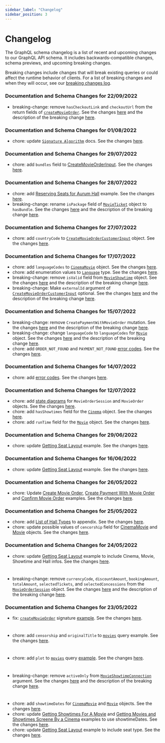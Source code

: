 ```yaml
---
sidebar_label: "Changelog"
sidebar_position: 3
---
```


# Changelog

The GraphQL schema changelog is a list of recent and upcoming changes to our GraphQL API schema. It includes backwards-compatible changes, schema previews, and upcoming breaking changes.

Breaking changes include changes that will break existing queries or could affect the runtime behavior of clients. For a list of breaking changes and when they will occur, see our [breaking changes log](/docs/overview/breaking_changes).

### Documentation and Schema Changes for 22/09/2022
- breaking-change: remove `hasCheckoutLink` and `checkoutUrl` from the return fields of [`createMovieOrder`](/docs/graphql/mutations#createmovieorder). See the changes [here](https://github.com/wetix/openapi-doc/commit/34ce0c2393db1e1bbb3f28960fae43de2b7fdae4) and the description of the breaking change [here](/docs/overview/breaking_changes#breaking-changes-for-22092022).

### Documentation and Schema Changes for 01/08/2022
- chore: update [`Signature Algorithm`](/docs/security/signature) docs. See the changes [here](https://github.com/wetix/openapi-doc/commit/b1727ac80b42ef4b2acf2b55d06e062d088751a2).

### Documentation and Schema Changes for 29/07/2022
- chore: add  `bundles` field to [CreateMovieOrderInput](/docs/graphql/input_objects#createmovieorderinput). See the changes [here](https://github.com/wetix/openapi-doc/commit/64cb4012bcb21dc2bca4094f3009febf0bfff43f).
### Documentation and Schema Changes for 28/07/2022
- chore: add [Reserving Seats for Aurum Hall](/docs/appendix/example#reserving-seats-for-aurum-hall) example. See the changes [here](https://github.com/wetix/openapi-doc/commit/a23c27e0cc7563f6b6f802280160259323fe5792).
- breaking-change: rename `isPackage` field of [`MovieTicket`](/docs/graphql/objects#movieticket) object to `hasBundle`. See the changes [here](https://github.com/wetix/openapi-doc/commit/c73d3d8160eeb1177fa4c55d76bd07d5a5ee758b) and the description of the breaking change [here](/docs/overview/breaking_changes#breaking-changes-for-28072022).
### Documentation and Schema Changes for 27/07/2022
- chore: add `countryCode` to [`CreateMovieOrderCustomerInput`](/docs/graphql/input_objects#createmovieordercustomerinput) object. See the changes [here](https://github.com/wetix/openapi-doc/commit/1daa697aea810f8d34bd234c54b672d0f7095b44).
### Documentation and Schema Changes for 17/07/2022
- chore: add `languageCodes` to [`CinemaMovie`](/docs/graphql/objects#cinemamovie) object. See the changes [here](https://github.com/wetix/openapi-doc/commit/5b84deba83bd1e9675da5bbb3d93c65a1bbbefdf).
- chore: add enumeration values to [`Language`](/docs/graphql/scalars#language) type. See the changes [here](https://github.com/wetix/openapi-doc/commit/d3ac68ec90453a749fe85da07f8daccc926c5256).
- breaking-change: remove `isValid` field from [`MovieShowtime`](/docs/graphql/objects#movieshowtime) object. See the changes [here](https://github.com/wetix/openapi-doc/commit/116f9e7ee618e383cb5063199be1071a50c54558) and the description of the breaking change [here](/docs/overview/breaking_changes#breaking-changes-for-17072022).
- breaking-change: Make `externalId` argument of [`CreateMovieOrderCustomerInput`](/docs/graphql/input_objects#createmovieordercustomerinput) optional. See the changes [here](https://github.com/wetix/openapi-doc/commit/7c2fbb7dc435d615e11042eeb197c93edb0eab30) and the description of the breaking change [here](/docs/overview/breaking_changes#breaking-changes-for-17072022).
### Documentation and Schema Changes for 15/07/2022
- breaking-change: remove `CreatePaymentWithMovieOrder` mutation. See the changes [here](https://github.com/wetix/openapi-doc/commit/260818c46b99980ce9e0ca481e2aa7ef36aad47b) and the description of the breaking change [here](/docs/overview/breaking_changes#breaking-changes-for-15072022).
- breaking-change: change `languageCode` to `languageCodes` for [`Movie`](/docs/graphql/objects#movie) object. See the changes [here](https://github.com/wetix/openapi-doc/commit/214abeb601702f1af7f18086618689e838b99955) and the description of the breaking change [here](/docs/overview/breaking_changes#breaking-changes-for-15072022).
- chore: add `ORDER_NOT_FOUND` and `PAYMENT_NOT_FOUND` [error codes](/docs/appendix/error_codes). See the changes [here](https://github.com/wetix/openapi-doc/commit/22d74bc3e1d111b92131cf068ee78eb984d07c5e).
### Documentation and Schema Changes for 14/07/2022
- chore: add [error codes](/docs/appendix/error_codes). See the changes [here](https://github.com/wetix/openapi-doc/commit/e59083a95f8f7fd1204f6d22ad2d2060aa9d5c1c).

### Documentation and Schema Changes for 12/07/2022
- chore: add [state diagrams](/docs/appendix/flow#state-diagrams) for `MovieOrderSession` and `MovieOrder` objects. See the changes [here](https://github.com/wetix/openapi-doc/commit/1275292de081871a476c5d0ae146704c15e21fd0).
- chore: add `hasShowtimes` field for the [`Cinema`](/docs/graphql/objects#cinema) object. See the changes [here](https://github.com/wetix/openapi-doc/commit/e146770373ff4361217bd1fed734d247374e835a).
- chore: add `runTime` field for the [`Movie`](/docs/graphql/objects#movie) object. See the changes [here](https://github.com/wetix/openapi-doc/commit/b8bef2854483a0a7cd1413e9b3d9311957c4b51a).
  

### Documentation and Schema Changes for 29/06/2022
- chore: update [Getting Seat Layout](/docs/appendix/example#creating-movieordersession-to-get-seat-layout) example. See the changes [here](https://github.com/wetix/openapi-doc/commit/b554693c35040745b15fb2ba97d9963584986bb2).

### Documentation and Schema Changes for 16/06/2022
- chore: update [Getting Seat Layout](/docs/appendix/example#creating-movieordersession-to-get-seat-layout) example. See the changes [here](https://github.com/wetix/openapi-doc/commit/0e97fe50645268147ed1b2f9b933096ef3428abb).

### Documentation and Schema Changes for 26/05/2022
- chore: Update [Create Movie Order](/docs/appendix/example#create-movie-order), [Create Payment With Movie Order](/docs/appendix/example#create-payment-with-movie-order) and [Confirm Movie Order](/docs/appendix/example#confirm-movie-order) examples. See the changes [here](https://github.com/wetix/openapi-doc/commit/a4f3e98ccdfb455f6c0725a1a70665dc6961a3e0).

### Documentation and Schema Changes for 25/05/2022
- chore: add [List of Hall Types](/docs/appendix/others#list-of-hall-types) to appendix. See the changes [here](https://github.com/wetix/openapi-doc/pull/70/commits/356599ae375c2ad94c013ac9b09db28dd23d7396).
- chore: update possible values of `cencorship` field for [CinemaMovie](/docs/graphql/objects#cinemamovie) and [Movie](/docs/graphql/objects#movie) objects. See the changes [here](https://github.com/wetix/openapi-doc/pull/70/commits/d0026a1f08be3205a993f253a584d87709b287f9).

### Documentation and Schema Changes for 24/05/2022
- chore: update [Getting Seat Layout](/docs/appendix/example#getting-seat-layout) example to include Cinema, Movie, Showtime and Hall infos. See the changes [here](https://github.com/wetix/openapi-doc/commit/3595540b9eb422ea18de354ef033bdd93b1d0c5c).
#
- breaking-change: remove `currencyCode`, `discountAmount`, `bookingAmount`, `totalAmount`, `selectedTickets`, and `selectedConcessions` from the [`MovieOrderSession`](/docs/graphql/objects#movieordersession) object. See the changes [here](https://github.com/wetix/openapi-doc/commit/56e4ee7707115660422bd8f6d22a65710a88989d) and the description of the breaking change [here](/docs/overview/breaking_changes#breaking-changes-for-24052022).


### Documentation and Schema Changes for 23/05/2022
- fix: [`createMovieOrder`](/docs/graphql/mutations#createmovieorder) signature [example](/docs/appendix/example#create-movie-order). See the changes [here](https://github.com/wetix/openapi-doc/pull/67/commits/6aae48e91f190e855598c54fff23ae0462725555).
#
- chore: add `censorship` and `originalTitle` to [`movies`](/docs/graphql/queries#movies) query example. See the changes [here](https://github.com/wetix/openapi-doc/pull/67/commits/9515e8e6dbd029b6bbef55db349bb54371f9d1f5).
#
- chore: add `plot` to [`movies`](/docs/graphql/queries#movies) query [example](/docs/appendix/example#getting-now-showing-and-coming-soon-movies). See the changes [here](https://github.com/wetix/openapi-doc/pull/67/commits/6722e37d6a16b9374f800390758348c570419966).
#
- breaking-change: remove `activeOnly` from [`MovieShowtimeConnection`](/docs/graphql/objects#movieshowtimeconnection) argument. See the changes [here](https://github.com/wetix/openapi-doc/pull/67/commits/32a343b6a4524605f7789538c7af1a58ed5fe0fe) and the description of the breaking change [here](/docs/overview/breaking_changes#breaking-changes-for-23052022).
#
- chore: add `showtimeDates` for [`CinemaMovie`](/docs/graphql/objects#cinemamovie) and [`Movie`](/docs/graphql/objects#movie) objects. See the changes [here](https://github.com/wetix/openapi-doc/commit/fd27b8e02526f26a61bb5cf5854d1056222a1647).
- chore: update [Getting Showtimes For A Movie](/docs/appendix/example#getting-showtimes-for-a-movie) and [Getting Movies and Showtimes Screene By a Cinema](/docs/appendix/example#getting-movies-and-showtimes-screened-by-a-cinema) examples to use showtimeDates. See the changes [here](https://github.com/wetix/openapi-doc/commit/307f5f8fde4a929d51278bb2b5d0a5f39461bb22).
- chore: update [Getting Seat Layout](/docs/appendix/example#getting-seat-layout) example to include seat type. See the changes [here](https://github.com/wetix/openapi-doc/pull/68/commits/c81d5a74fad16c311c641ea5bd6cebb972cb3031).


